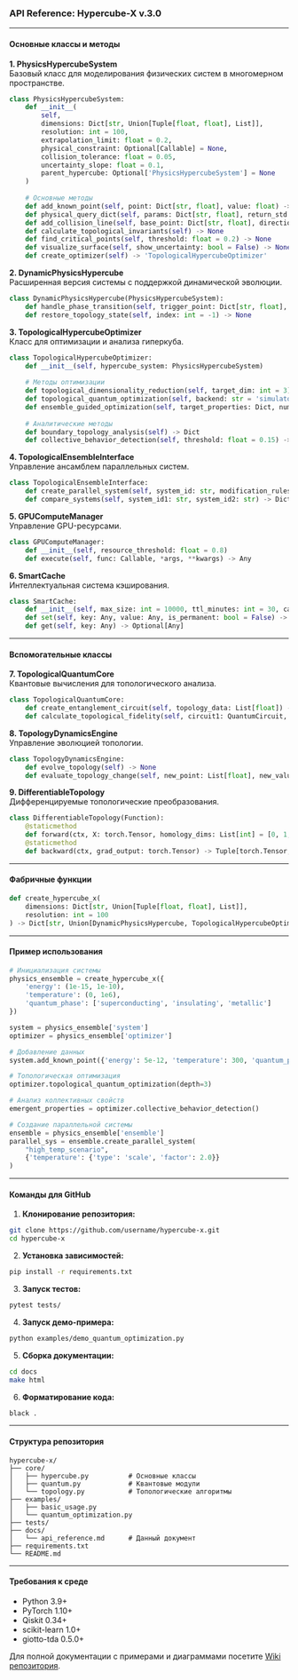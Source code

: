 ### API Reference: Hypercube-X v.3.0

---

#### Основные классы и методы

**1. PhysicsHypercubeSystem**  
Базовый класс для моделирования физических систем в многомерном пространстве.

```python
class PhysicsHypercubeSystem:
    def __init__(
        self,
        dimensions: Dict[str, Union[Tuple[float, float], List]],
        resolution: int = 100,
        extrapolation_limit: float = 0.2,
        physical_constraint: Optional[Callable] = None,
        collision_tolerance: float = 0.05,
        uncertainty_slope: float = 0.1,
        parent_hypercube: Optional['PhysicsHypercubeSystem'] = None
    )
    
    # Основные методы
    def add_known_point(self, point: Dict[str, float], value: float) -> None
    def physical_query_dict(self, params: Dict[str, float], return_std: bool = False) -> Union[float, Tuple[float, float]]
    def add_collision_line(self, base_point: Dict[str, float], direction_vector: Dict[str, float], values: Optional[List[float]] = None) -> None
    def calculate_topological_invariants(self) -> None
    def find_critical_points(self, threshold: float = 0.2) -> None
    def visualize_surface(self, show_uncertainty: bool = False) -> None
    def create_optimizer(self) -> 'TopologicalHypercubeOptimizer'
```

**2. DynamicPhysicsHypercube**  
Расширенная версия системы с поддержкой динамической эволюции.

```python
class DynamicPhysicsHypercube(PhysicsHypercubeSystem):
    def handle_phase_transition(self, trigger_point: Dict[str, float], trigger_value: float) -> None
    def restore_topology_state(self, index: int = -1) -> None
```

**3. TopologicalHypercubeOptimizer**  
Класс для оптимизации и анализа гиперкуба.

```python
class TopologicalHypercubeOptimizer:
    def __init__(self, hypercube_system: PhysicsHypercubeSystem)
    
    # Методы оптимизации
    def topological_dimensionality_reduction(self, target_dim: int = 3) -> Optional[np.ndarray]
    def topological_quantum_optimization(self, backend: str = 'simulator', depth: Optional[int] = None) -> bool
    def ensemble_guided_optimization(self, target_properties: Dict, num_systems: int = 5) -> Optional[PhysicsHypercubeSystem]
    
    # Аналитические методы
    def boundary_topology_analysis(self) -> Dict
    def collective_behavior_detection(self, threshold: float = 0.15) -> List[Dict]
```

**4. TopologicalEnsembleInterface**  
Управление ансамблем параллельных систем.

```python
class TopologicalEnsembleInterface:
    def create_parallel_system(self, system_id: str, modification_rules: Dict) -> PhysicsHypercubeSystem
    def compare_systems(self, system_id1: str, system_id2: str) -> Dict
```

**5. GPUComputeManager**  
Управление GPU-ресурсами.

```python
class GPUComputeManager:
    def __init__(self, resource_threshold: float = 0.8)
    def execute(self, func: Callable, *args, **kwargs) -> Any
```

**6. SmartCache**  
Интеллектуальная система кэширования.

```python
class SmartCache:
    def __init__(self, max_size: int = 10000, ttl_minutes: int = 30, cache_dir: str = "cache")
    def set(self, key: Any, value: Any, is_permanent: bool = False) -> None
    def get(self, key: Any) -> Optional[Any]
```

---

#### Вспомогательные классы

**7. TopologicalQuantumCore**  
Квантовые вычисления для топологического анализа.

```python
class TopologicalQuantumCore:
    def create_entanglement_circuit(self, topology_data: List[float]) -> QuantumCircuit
    def calculate_topological_fidelity(self, circuit1: QuantumCircuit, circuit2: QuantumCircuit) -> float
```

**8. TopologyDynamicsEngine**  
Управление эволюцией топологии.

```python
class TopologyDynamicsEngine:
    def evolve_topology(self) -> None
    def evaluate_topology_change(self, new_point: List[float], new_value: float) -> bool
```

**9. DifferentiableTopology**  
Дифференцируемые топологические преобразования.

```python
class DifferentiableTopology(Function):
    @staticmethod
    def forward(ctx, X: torch.Tensor, homology_dims: List[int] = [0, 1, 2]) -> torch.Tensor
    @staticmethod
    def backward(ctx, grad_output: torch.Tensor) -> Tuple[torch.Tensor, None]
```

---

#### Фабричные функции

```python
def create_hypercube_x(
    dimensions: Dict[str, Union[Tuple[float, float], List]],
    resolution: int = 100
) -> Dict[str, Union[DynamicPhysicsHypercube, TopologicalHypercubeOptimizer, TopologicalEnsembleInterface]]
```

---

#### Пример использования

```python
# Инициализация системы
physics_ensemble = create_hypercube_x({
    'energy': (1e-15, 1e-10),
    'temperature': (0, 1e6),
    'quantum_phase': ['superconducting', 'insulating', 'metallic']
})

system = physics_ensemble['system']
optimizer = physics_ensemble['optimizer']

# Добавление данных
system.add_known_point({'energy': 5e-12, 'temperature': 300, 'quantum_phase': 'metallic'}, 0.85)

# Топологическая оптимизация
optimizer.topological_quantum_optimization(depth=3)

# Анализ коллективных свойств
emergent_properties = optimizer.collective_behavior_detection()

# Создание параллельной системы
ensemble = physics_ensemble['ensemble']
parallel_sys = ensemble.create_parallel_system(
    "high_temp_scenario",
    {'temperature': {'type': 'scale', 'factor': 2.0}}
)
```

---

#### Команды для GitHub

1. **Клонирование репозитория:**
```bash
git clone https://github.com/username/hypercube-x.git
cd hypercube-x
```

2. **Установка зависимостей:**
```bash
pip install -r requirements.txt
```

3. **Запуск тестов:**
```bash
pytest tests/
```

4. **Запуск демо-примера:**
```bash
python examples/demo_quantum_optimization.py
```

5. **Сборка документации:**
```bash
cd docs
make html
```

6. **Форматирование кода:**
```bash
black .
```

---

#### Структура репозитория
```
hypercube-x/
├── core/
│   ├── hypercube.py          # Основные классы
│   ├── quantum.py            # Квантовые модули
│   └── topology.py           # Топологические алгоритмы
├── examples/
│   ├── basic_usage.py
│   └── quantum_optimization.py
├── tests/
├── docs/
│   └── api_reference.md      # Данный документ
├── requirements.txt
└── README.md
```

---

#### Требования к среде
- Python 3.9+
- PyTorch 1.10+
- Qiskit 0.34+
- scikit-learn 1.0+
- giotto-tda 0.5.0+

Для полной документации с примерами и диаграммами посетите [Wiki репозитория](https://github.com/username/hypercube-x/wiki).
